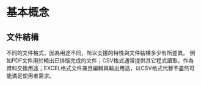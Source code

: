 # 基本概念

## 文件結構

不同的文件格式，因為用途不同，所以支援的特性與文件結構多少有所差異。
例如PDF文件用於輸出已排版完成的文件；CSV格式通常提供其它程式讀取，作為資料交換用途；EXCEL格式文件兼且編輯與輸出用途，以CSV格式代替不盡然可能滿足使用者需求。

